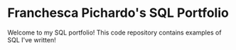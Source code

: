 # Franchesca Pichardo's SQL Portfolio

Welcome to my SQL portfolio! This code repository contains examples of SQL I've written!
